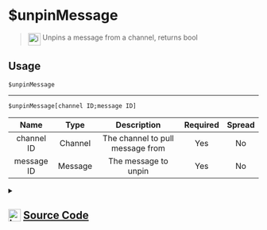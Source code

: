 # $unpinMessage
> <img align="top" src="https://upload.wikimedia.org/wikipedia/commons/thumb/e/e4/Infobox_info_icon.svg/160px-Infobox_info_icon.svg.png?20150409153300" alt="image" width="25" height="auto"> Unpins a message from a channel, returns bool
## Usage
```
$unpinMessage
```
---
```
$unpinMessage[channel ID;message ID]
```
| Name | Type | Description | Required | Spread
| :---: | :---: | :---: | :---: | :---: |
channel ID | Channel | The channel to pull message from | Yes | No
message ID | Message | The message to unpin | Yes | No
<details>
<summary>
    
## <img align="top" src="https://cdn4.iconfinder.com/data/icons/iconsimple-logotypes/512/github-512.png" alt="image" width="25" height="auto">  [Source Code](https://github.com/tryforge/ForgeScript-V2/blob/main/src/native/unpinMessage.ts)
    
</summary>
    
```ts
import { BaseChannel } from "discord.js";
import { ArgType, NativeFunction, Return } from "../structures";
import { noop } from "lodash";

export default new NativeFunction({
    name: "$unpinMessage",
    version: "1.1.0",
    description: "Unpins a message from a channel, returns bool",
    brackets: false,
    unwrap: true,
    args: [
        {
            name: "channel ID",
            description: "The channel to pull message from",
            rest: false,
            required: true,
            type: ArgType.Channel,
            check: (i: BaseChannel) => i.isTextBased()
        },
        {
            name: "message ID",
            description: "The message to unpin",
            rest: false,
            required: true,
            pointer: 0,
            type: ArgType.Message
        }
    ],
    async execute(ctx, [, m ]) {
        const msg = m ?? ctx.message
        return Return.success(
            !!(await msg.unpin().catch(noop))
        )
    },
})
```
    
</details>